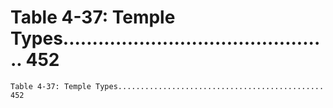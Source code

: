 # Table 4-37: Temple Types.............................................. 452

```
Table 4-37: Temple Types.............................................. 452

```
